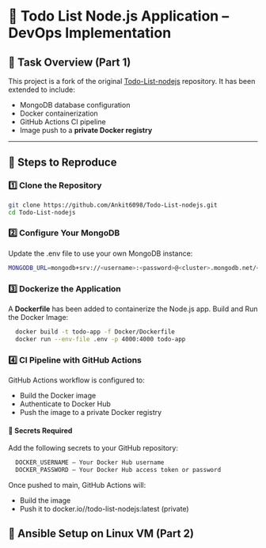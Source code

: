 # 📝 Todo List Node.js Application – DevOps Implementation

## 📌 Task Overview (Part 1)

This project is a fork of the original [Todo-List-nodejs](https://github.com/Ankit6098/Todo-List-nodejs) repository. It has been extended to include:

- MongoDB database configuration
- Docker containerization
- GitHub Actions CI pipeline
- Image push to a **private Docker registry**

---

## 🚀 Steps to Reproduce

### 1️⃣ Clone the Repository

```bash
git clone https://github.com/Ankit6098/Todo-List-nodejs.git
cd Todo-List-nodejs
```
### 2️⃣ Configure Your MongoDB
Update the .env file to use your own MongoDB instance:
```bash
MONGODB_URL=mongodb+srv://<username>:<password>@<cluster>.mongodb.net/<database>?retryWrites=true&w=majority
```

### 3️⃣ Dockerize the Application
A **Dockerfile** has been added to containerize the Node.js app.
Build and Run the Docker Image:
```bash
  docker build -t todo-app -f Docker/Dockerfile 
  docker run --env-file .env -p 4000:4000 todo-app
```

### 4️⃣ CI Pipeline with GitHub Actions
GitHub Actions workflow is configured to:
- Build the Docker image
- Authenticate to Docker Hub
- Push the image to a private Docker registry

#### 🔐 Secrets Required
Add the following secrets to your GitHub repository:
```bash  
  DOCKER_USERNAME – Your Docker Hub username
  DOCKER_PASSWORD – Your Docker Hub access token or password
```
Once pushed to main, GitHub Actions will:
- Build the image
- Push it to docker.io/<your-username>/todo-list-nodejs:latest (private)

## 📌 Ansible Setup on Linux VM (Part 2)
